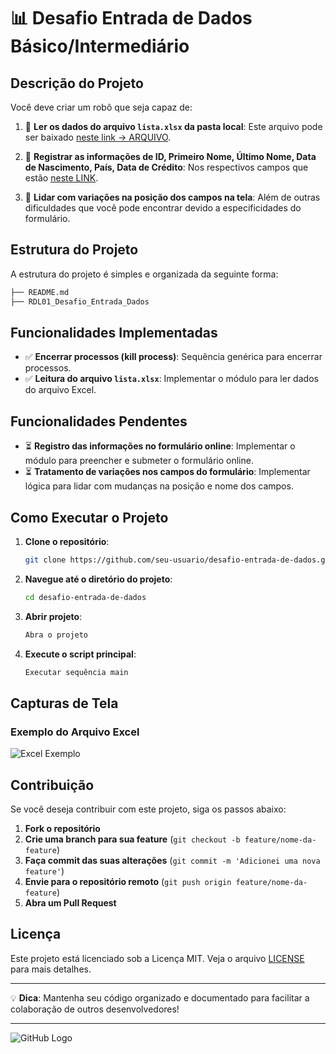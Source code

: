 
# 📊 Desafio Entrada de Dados Básico/Intermediário

## Descrição do Projeto

Você deve criar um robô que seja capaz de:

1. 📄 **Ler os dados do arquivo `lista.xlsx` da pasta local**: Este arquivo pode ser baixado [neste link -> ARQUIVO](#).

2. 📝 **Registrar as informações de ID, Primeiro Nome, Último Nome, Data de Nascimento, País, Data de Crédito**: Nos respectivos campos que estão [neste LINK](#).

3. 🔄 **Lidar com variações na posição dos campos na tela**: Além de outras dificuldades que você pode encontrar devido a especificidades do formulário.

## Estrutura do Projeto
A estrutura do projeto é simples e organizada da seguinte forma:

```bash
├── README.md
├── RDL01_Desafio_Entrada_Dados
```

## Funcionalidades Implementadas
- ✅ **Encerrar processos (kill process)**: Sequência genérica para encerrar processos.
- ✅ **Leitura do arquivo `lista.xlsx`**: Implementar o módulo para ler dados do arquivo Excel.

## Funcionalidades Pendentes
- ⏳ **Registro das informações no formulário online**: Implementar o módulo para preencher e submeter o formulário online.
- ⏳ **Tratamento de variações nos campos do formulário**: Implementar lógica para lidar com mudanças na posição e nome dos campos.

## Como Executar o Projeto
1. **Clone o repositório**:
    ```bash
    git clone https://github.com/seu-usuario/desafio-entrada-de-dados.git
    ```

2. **Navegue até o diretório do projeto**:
    ```bash
    cd desafio-entrada-de-dados
    ```

3. **Abrir projeto**:
    ```bash
    Abra o projeto
    ```

4. **Execute o script principal**:
    ```bash
    Executar sequência main
    ```

## Capturas de Tela

### Exemplo do Arquivo Excel
![Excel Exemplo](docs/assets/excel_example.png)

## Contribuição
Se você deseja contribuir com este projeto, siga os passos abaixo:

1. **Fork o repositório**
2. **Crie uma branch para sua feature** (`git checkout -b feature/nome-da-feature`)
3. **Faça commit das suas alterações** (`git commit -m 'Adicionei uma nova feature'`)
4. **Envie para o repositório remoto** (`git push origin feature/nome-da-feature`)
5. **Abra um Pull Request**

## Licença
Este projeto está licenciado sob a Licença MIT. Veja o arquivo [LICENSE](LICENSE) para mais detalhes.

---

💡 **Dica**: Mantenha seu código organizado e documentado para facilitar a colaboração de outros desenvolvedores!

---

![GitHub Logo](https://github.githubassets.com/images/modules/logos_page/GitHub-Mark.png)
